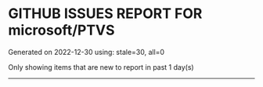 
# GITHUB ISSUES REPORT FOR microsoft/PTVS


Generated on 2022-12-30 using: stale=30, all=0


Only showing items that are new to report in past 1 day(s)


---
